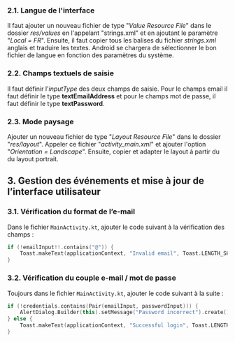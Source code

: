 ### 2.1. Langue de l'interface

Il faut ajouter un nouveau fichier de type "*Value Resource File*" dans le dossier *res/values* en l'appelant "strings.xml" et en ajoutant le paramètre "*Local = FR*". Ensuite, il faut copier tous les balises du fichier *strings.xml* anglais et traduire les textes. Android se chargera de sélectionner le bon fichier de langue en fonction des paramètres du système.

### 2.2. Champs textuels de saisie

Il faut définir l'*inputType* des deux champs de saisie. Pour le champs email il faut définir le type **textEmailAddress** et pour le champs mot de passe, il faut définir le type **textPassword**.

### 2.3. Mode paysage

Ajouter un nouveau fichier de type "*Layout Resource File*" dans le dossier "*res/layout*". Appeler ce fichier "*activity_main.xml*" et ajouter l'option "*Orientation = Landscape*". Ensuite, copier et adapter le layout à partir du du layout portrait.

## 3. Gestion des événements et mise à jour de l’interface utilisateur

### 3.1. Vérification du format de l’e-mail

Dans le fichier `MainActivity.kt`, ajouter le code suivant à la vérification des champs :

```kotlin
if (!emailInput!!.contains("@")) {
	Toast.makeText(applicationContext, "Invalid email", Toast.LENGTH_SHORT).show()
}
```

### 3.2. Vérification du couple e-mail / mot de passe

Toujours dans le fichier `MainActivity.kt`, ajouter le code suivant à la suite :

```kotlin
if (!credentials.contains(Pair(emailInput, passwordInput))) {
    AlertDialog.Builder(this).setMessage("Password incorrect").create().show()
} else {
    Toast.makeText(applicationContext, "Successful login", Toast.LENGTH_SHORT).show()
}
```


